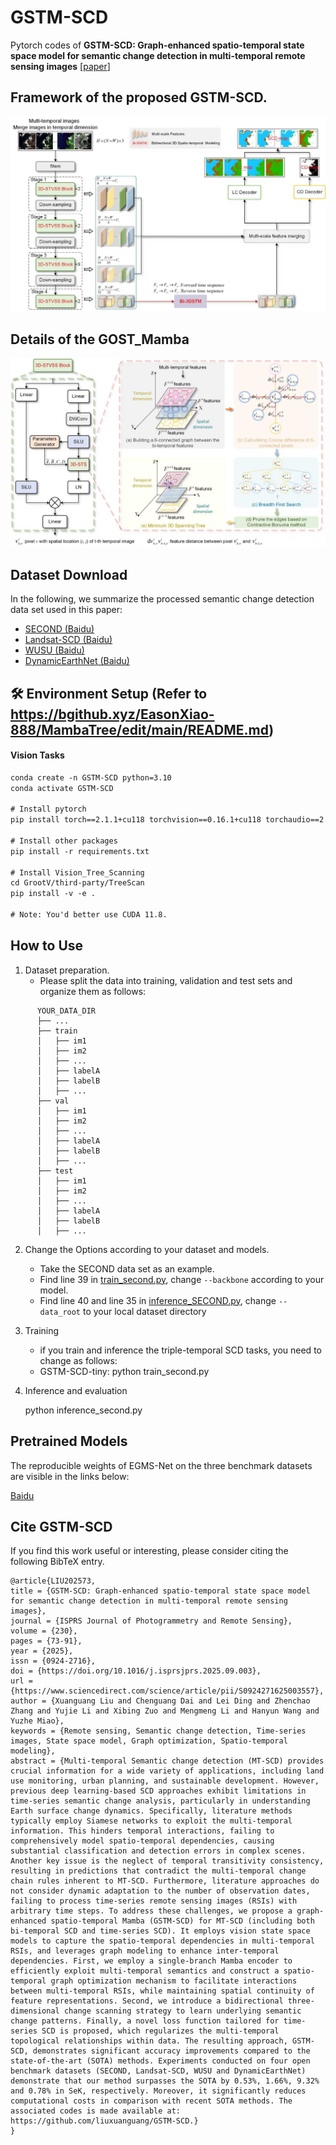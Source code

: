 # GSTM-SCD
Pytorch codes of **GSTM-SCD: Graph-enhanced spatio-temporal state space model for semantic change detection in multi-temporal remote sensing images** [[paper](https://doi.org/10.1016/j.isprsjprs.2025.09.003)]

## Framework of the proposed GSTM-SCD. 
![Framework](Framework.jpg)
## Details of the GOST_Mamba
![GOST_Mamba](GOST_Mamba.jpg)

## Dataset Download

In the following, we summarize the processed semantic change detection data set used in this paper:

* [SECOND (Baidu)](https://pan.baidu.com/s/1RFhlO9_1KaFcIdTqblJIbA?pwd=dn84)
* [Landsat-SCD (Baidu)](https://pan.baidu.com/s/17tcdFBgMfx6d_BOsX6lzbw?pwd=hy5w)
* [WUSU (Baidu)](https://pan.baidu.com/s/1wDfVPU5bKpujBAZQTKpdYg?pwd=pxhq)
* [DynamicEarthNet (Baidu)](https://pan.baidu.com/s/1KekpsM2OXuXqeFy4pOv_XA?pwd=yfyg)

## 🛠️ Environment Setup (Refer to https://bgithub.xyz/EasonXiao-888/MambaTree/edit/main/README.md)

#### Vision Tasks
```txt
conda create -n GSTM-SCD python=3.10
conda activate GSTM-SCD

# Install pytorch 
pip install torch==2.1.1+cu118 torchvision==0.16.1+cu118 torchaudio==2.1.1 --extra-index-url https://download.pytorch.org/whl/cu118

# Install other packages
pip install -r requirements.txt 

# Install Vision_Tree_Scanning
cd GrootV/third-party/TreeScan
pip install -v -e .

# Note: You'd better use CUDA 11.8.
```

## How to Use
1. Dataset preparation.
   * Please split the data into training, validation and test sets and organize them as follows:
```
      YOUR_DATA_DIR
      ├── ...
      ├── train
      │   ├── im1
      │   ├── im2
      │   ├── ...
      │   ├── labelA
      │   ├── labelB
      │   ├── ...
      ├── val
      │   ├── im1
      │   ├── im2
      │   ├── ...
      │   ├── labelA
      │   ├── labelB
      │   ├── ...
      ├── test
      │   ├── im1
      │   ├── im2
      │   ├── ...
      │   ├── labelA
      │   ├── labelB
      │   ├── ...
```

2. Change the Options according to your dataset and models.
   * Take the SECOND data set as an example.
   * Find line 39 in [train_second.py](https://bgithub.xyz/liuxuanguang/GSTM-SCD/blob/main/train_second.py), change `--backbone` according to your model.
   * Find line 40 and line 35 in [inference_SECOND.py](https://github.com/IceStreams/EGMS-Net/blob/main/inference_SECOND.py), change `--data_root` to your local dataset directory

3. Training
   * if you train and inference the triple-temporal SCD tasks, you need to change as follows:
   * GSTM-SCD-tiny: 
   python train_second.py

5. Inference and evaluation
   
   python inference_second.py

## Pretrained Models

The reproducible weights of EGMS-Net on the three benchmark datasets are visible in the links below:

[Baidu](https://pan.baidu.com/s/1NGFO1pVdEHfOF4YGOvDfmA?pwd=h9kp)

## Cite GSTM-SCD

If you find this work useful or interesting, please consider citing the following BibTeX entry.

```
@article{LIU202573,
title = {GSTM-SCD: Graph-enhanced spatio-temporal state space model for semantic change detection in multi-temporal remote sensing images},
journal = {ISPRS Journal of Photogrammetry and Remote Sensing},
volume = {230},
pages = {73-91},
year = {2025},
issn = {0924-2716},
doi = {https://doi.org/10.1016/j.isprsjprs.2025.09.003},
url = {https://www.sciencedirect.com/science/article/pii/S0924271625003557},
author = {Xuanguang Liu and Chenguang Dai and Lei Ding and Zhenchao Zhang and Yujie Li and Xibing Zuo and Mengmeng Li and Hanyun Wang and Yuzhe Miao},
keywords = {Remote sensing, Semantic change detection, Time-series images, State space model, Graph optimization, Spatio-temporal modeling},
abstract = {Multi-temporal Semantic change detection (MT-SCD) provides crucial information for a wide variety of applications, including land use monitoring, urban planning, and sustainable development. However, previous deep learning-based SCD approaches exhibit limitations in time-series semantic change analysis, particularly in understanding Earth surface change dynamics. Specifically, literature methods typically employ Siamese networks to exploit the multi-temporal information. This hinders temporal interactions, failing to comprehensively model spatio-temporal dependencies, causing substantial classification and detection errors in complex scenes. Another key issue is the neglect of temporal transitivity consistency, resulting in predictions that contradict the multi-temporal change chain rules inherent to MT-SCD. Furthermore, literature approaches do not consider dynamic adaptation to the number of observation dates, failing to process time-series remote sensing images (RSIs) with arbitrary time steps. To address these challenges, we propose a graph-enhanced spatio-temporal Mamba (GSTM-SCD) for MT-SCD (including both bi-temporal SCD and time-series SCD). It employs vision state space models to capture the spatio-temporal dependencies in multi-temporal RSIs, and leverages graph modeling to enhance inter-temporal dependencies. First, we employ a single-branch Mamba encoder to efficiently exploit multi-temporal semantics and construct a spatio-temporal graph optimization mechanism to facilitate interactions between multi-temporal RSIs, while maintaining spatial continuity of feature representations. Second, we introduce a bidirectional three-dimensional change scanning strategy to learn underlying semantic change patterns. Finally, a novel loss function tailored for time-series SCD is proposed, which regularizes the multi-temporal topological relationships within data. The resulting approach, GSTM-SCD, demonstrates significant accuracy improvements compared to the state-of-the-art (SOTA) methods. Experiments conducted on four open benchmark datasets (SECOND, Landsat-SCD, WUSU and DynamicEarthNet) demonstrate that our method surpasses the SOTA by 0.53%, 1.66%, 9.32% and 0.78% in SeK, respectively. Moreover, it significantly reduces computational costs in comparison with recent SOTA methods. The associated codes is made available at: https://github.com/liuxuanguang/GSTM-SCD.}
}
```
